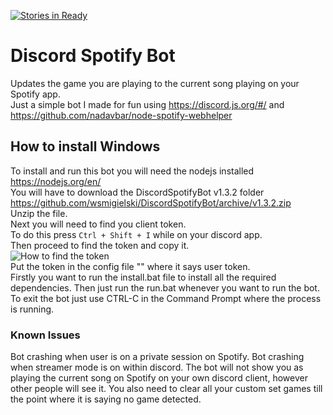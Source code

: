 [![Stories in Ready](https://badge.waffle.io/wsmigielski/DiscordSpotifyBot.png?label=ready&title=Ready)](https://waffle.io/wsmigielski/DiscordSpotifyBot)
# Discord Spotify Bot
Updates the game you are playing to the current song playing on your Spotify app.  
Just a simple bot I made for fun using https://discord.js.org/#/ and https://github.com/nadavbar/node-spotify-webhelper
## How to install Windows
To install and run this bot you will need the nodejs installed https://nodejs.org/en/  
You will have to download the DiscordSpotifyBot v1.3.2 folder https://github.com/wsmigielski/DiscordSpotifyBot/archive/v1.3.2.zip  
Unzip the file.  
Next you will need to find you client token.  
To do this press `Ctrl + Shift + I` while on your discord app.  
Then proceed to find the token and copy it.  
![How to find the token](https://cloud.githubusercontent.com/assets/9850907/23435366/401bf38e-fdff-11e6-872c-127119a2a3d1.png)  
Put the token in the config file "" where it says user token.  
Firstly you want to run the install.bat file to install all the required dependencies.
Then just run the run.bat whenever you want to run the bot.
To exit the bot just use CTRL-C in the Command Prompt where the process is running.
<!-- Save the file and `shift right-click` where the bot.js file is and click on open command window here.
Type `npm install` and enter to install the required dependencies.
Then just type `node bot.js` and press enter in the console. -->

### Known Issues
Bot crashing when user is on a private session on Spotify.
Bot crashing when streamer mode is on within discord.
The bot will not show you as playing the current song on Spotify on your own discord client, however other people will see it. You also need to clear all your custom set games till the point where it is saying no game detected.
